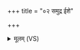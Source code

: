 +++
title = "०२ समुद्र ईशे"

+++
<details><summary>मूलम् (VS)</summary>

स॑मु॒द्र ई॑शे स्र॒वता॑म॒ग्निः पृ॑थि॒व्या व॒शी। च॒न्द्रमा॒ नक्ष॑त्राणामीशे॒ त्वमे॑कवृ॒षो भ॑व ॥
</details>